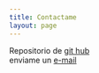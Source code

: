 ```yaml
---
title: Contactame
layout: page
---
```

Repositorio de [git hub](https://github.com/developmentMen/)
<br>
enviame un <a href="mailto:developmentmen97@gmail.com">e-mail</a>